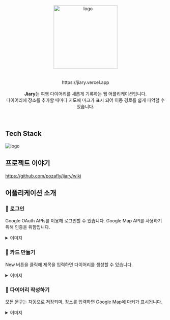 <div align=center>
<img width="200" alt="logo" src="https://raw.githubusercontent.com/pozafly/jiary/docs/readme/public/readme/jiary-logo.png">
<br />
<br />
<br />
https://jiary.vercel.app
<br />
<br />
<strong>Jiary</strong>는 여행 다이어리를 새롭게 기록하는 웹 어플리케이션입니다.<br />
다이어리에 장소를 추가할 때마다 지도에 마크가 표시 되어 이동 경로를 쉽게 파악할 수 있습니다.
</div>
<br />
<br />

## Tech Stack

<img alt="logo" src="https://raw.githubusercontent.com/pozafly/jiary/docs/readme/public/readme/teck-tack.png">

## 프로젝트 이야기

https://github.com/pozafly/jiary/wiki

## 어플리케이션 소개

### 📍 로그인

Google OAuth APIs를 이용해 로그인할 수 있습니다. Google Map API를 사용하기 위해 인증을 위함입니다.

<details>
<summary>이미지</summary>
 <div align=center>
  <img alt="logo" width="600" src="https://raw.githubusercontent.com/pozafly/jiary/docs/readme/public/readme/login.gif">
 </div>
</details>

### 📍 카드 만들기

New 버튼을 클릭해 제목을 입력하면 다이어리를 생성할 수 있습니다.

<details>
<summary>이미지</summary>
 <div align=center>
  <img alt="logo" width="600" src="https://raw.githubusercontent.com/pozafly/jiary/docs/readme/public/readme/create-card.gif">
 </div>
</details>

### 📍 다이어리 작성하기

모든 문구는 자동으로 저장되며, 장소를 입력하면 Google Map에 마커가 표시됩니다.

<details>
<summary>이미지</summary>
 <div align=center>
  <img alt="logo" width="800" src="https://raw.githubusercontent.com/pozafly/jiary/docs/readme/public/readme/main.gif">
 </div>
</details>
